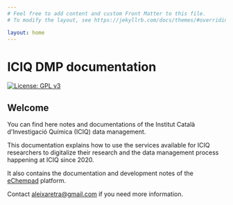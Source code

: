 ```yaml
---
# Feel free to add content and custom Front Matter to this file.
# To modify the layout, see https://jekyllrb.com/docs/themes/#overriding-theme-defaults

layout: home
---
```


# ICIQ DMP documentation

[![License: GPL v3](https://img.shields.io/badge/License-GPLv3-blue.svg)](https://www.gnu.org/licenses/gpl-3.0)

## Welcome
You can find here notes and documentations of the Institut Català d'Investigació Química (ICIQ) data management. 

This documentation explains how to use the services available for ICIQ researchers to digitalize their research and 
the data management process happening at ICIQ since 2020.

It also contains the documentation and development notes of the [eChempad](https://github.com/AleixMT/eChempad) 
platform.

Contact [aleixaretra@gmail.com](aleixaretra@gmail.com) if you need more information.


